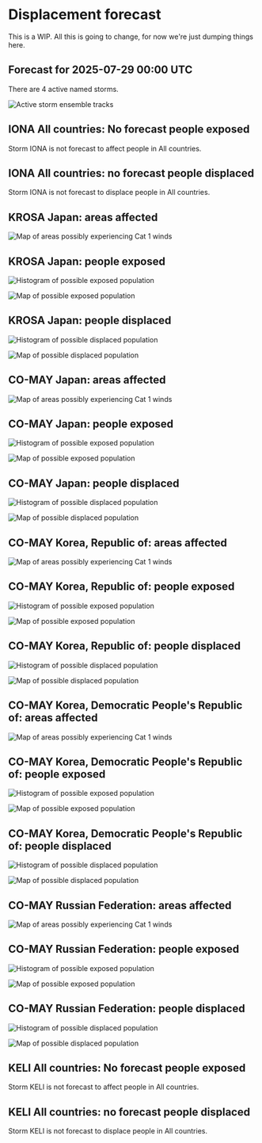 # Displacement forecast

This is a WIP. All this is going to change, for now we're just dumping things here.

## Forecast for 2025-07-29 00:00 UTC

There are 4 active named storms.

![Active storm ensemble tracks](ECMWF_TC_tracks_20250729000000.png)


## IONA All countries: No forecast people exposed

Storm IONA is not forecast to affect people in All countries.


## IONA All countries: no forecast people displaced

Storm IONA is not forecast to displace people in All countries.


## KROSA Japan: areas affected

![Map of areas possibly experiencing Cat 1 winds](impact-map_TC_ECMWF_ens_KROSA_2025-07-29_00UTC_JPN_cat1.png)


## KROSA Japan: people exposed

![Histogram of possible exposed population](impact-histogram_TC_ECMWF_ens_KROSA_2025-07-29_00UTC_JPN_exposed.png)

![Map of possible exposed population](impact-map_TC_ECMWF_ens_KROSA_2025-07-29_00UTC_JPN_exposed.png)


## KROSA Japan: people displaced

![Histogram of possible displaced population](impact-histogram_TC_ECMWF_ens_KROSA_2025-07-29_00UTC_JPN_displaced.png)


![Map of possible displaced population](impact-map_TC_ECMWF_ens_KROSA_2025-07-29_00UTC_JPN_displaced.png)


## CO-MAY Japan: areas affected

![Map of areas possibly experiencing Cat 1 winds](impact-map_TC_ECMWF_ens_CO-MAY_2025-07-29_00UTC_JPN_cat1.png)


## CO-MAY Japan: people exposed

![Histogram of possible exposed population](impact-histogram_TC_ECMWF_ens_CO-MAY_2025-07-29_00UTC_JPN_exposed.png)

![Map of possible exposed population](impact-map_TC_ECMWF_ens_CO-MAY_2025-07-29_00UTC_JPN_exposed.png)


## CO-MAY Japan: people displaced

![Histogram of possible displaced population](impact-histogram_TC_ECMWF_ens_CO-MAY_2025-07-29_00UTC_JPN_displaced.png)


![Map of possible displaced population](impact-map_TC_ECMWF_ens_CO-MAY_2025-07-29_00UTC_JPN_displaced.png)


## CO-MAY Korea, Republic of: areas affected

![Map of areas possibly experiencing Cat 1 winds](impact-map_TC_ECMWF_ens_CO-MAY_2025-07-29_00UTC_KOR_cat1.png)


## CO-MAY Korea, Republic of: people exposed

![Histogram of possible exposed population](impact-histogram_TC_ECMWF_ens_CO-MAY_2025-07-29_00UTC_KOR_exposed.png)

![Map of possible exposed population](impact-map_TC_ECMWF_ens_CO-MAY_2025-07-29_00UTC_KOR_exposed.png)


## CO-MAY Korea, Republic of: people displaced

![Histogram of possible displaced population](impact-histogram_TC_ECMWF_ens_CO-MAY_2025-07-29_00UTC_KOR_displaced.png)


![Map of possible displaced population](impact-map_TC_ECMWF_ens_CO-MAY_2025-07-29_00UTC_KOR_displaced.png)


## CO-MAY Korea, Democratic People's Republic of: areas affected

![Map of areas possibly experiencing Cat 1 winds](impact-map_TC_ECMWF_ens_CO-MAY_2025-07-29_00UTC_PRK_cat1.png)


## CO-MAY Korea, Democratic People's Republic of: people exposed

![Histogram of possible exposed population](impact-histogram_TC_ECMWF_ens_CO-MAY_2025-07-29_00UTC_PRK_exposed.png)

![Map of possible exposed population](impact-map_TC_ECMWF_ens_CO-MAY_2025-07-29_00UTC_PRK_exposed.png)


## CO-MAY Korea, Democratic People's Republic of: people displaced

![Histogram of possible displaced population](impact-histogram_TC_ECMWF_ens_CO-MAY_2025-07-29_00UTC_PRK_displaced.png)


![Map of possible displaced population](impact-map_TC_ECMWF_ens_CO-MAY_2025-07-29_00UTC_PRK_displaced.png)


## CO-MAY Russian Federation: areas affected

![Map of areas possibly experiencing Cat 1 winds](impact-map_TC_ECMWF_ens_CO-MAY_2025-07-29_00UTC_RUS_cat1.png)


## CO-MAY Russian Federation: people exposed

![Histogram of possible exposed population](impact-histogram_TC_ECMWF_ens_CO-MAY_2025-07-29_00UTC_RUS_exposed.png)

![Map of possible exposed population](impact-map_TC_ECMWF_ens_CO-MAY_2025-07-29_00UTC_RUS_exposed.png)


## CO-MAY Russian Federation: people displaced

![Histogram of possible displaced population](impact-histogram_TC_ECMWF_ens_CO-MAY_2025-07-29_00UTC_RUS_displaced.png)


![Map of possible displaced population](impact-map_TC_ECMWF_ens_CO-MAY_2025-07-29_00UTC_RUS_displaced.png)


## KELI All countries: No forecast people exposed

Storm KELI is not forecast to affect people in All countries.


## KELI All countries: no forecast people displaced

Storm KELI is not forecast to displace people in All countries.


